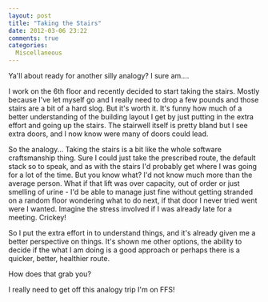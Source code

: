 ```yaml
---
layout: post
title: "Taking the Stairs"
date: 2012-03-06 23:22
comments: true
categories: 
  Miscellaneous
---
```


Ya'll about ready for another silly analogy?  I sure am....

I work on the 6th floor and recently decided to start taking the stairs.  Mostly because I've let myself go and I really need to drop a few pounds and those stairs are a bit of a hard slog.  But it's worth it.  <!-- more --> It's funny how much of a better understanding of the building layout I get by just putting in the extra effort and going up the stairs.  The stairwell itself is pretty bland but I see extra doors, and I now know were many of doors could lead.

So the analogy... Taking the stairs is a bit like the whole software craftsmanship thing.  Sure I could just take the prescribed route, the default stack so to speak, and as with the stairs I'd probably get where I was going for a lot of the time.  But you know what?  I'd not know much more than the average person.  What if that lift was over capacity, out of order or just smelling of urine - I'd be able to manage just fine without getting stranded on a random floor wondering what to do next, if that door I never tried went were I wanted.  Imagine the stress involved if I was already late for a meeting.  Crickey!

So I put the extra effort in to understand things, and it's already given me a better perspective on things.  It's shown me other options, the ability to decide if the what I am doing is a good approach or perhaps there is a quicker, better, healthier route.

How does that grab you?

I really need to get off this analogy trip I'm on FFS!